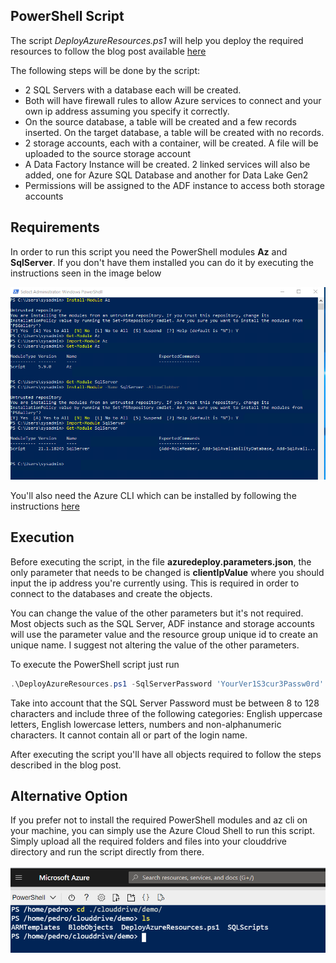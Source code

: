 ## PowerShell Script

The script *DeployAzureResources.ps1* will help you deploy the required resources to follow the blog post available [here](https://www.pedrofiadeiro.com/azure-data-factory-policies/azure-data-factory-linked-services-parameterization)

The following steps will be done by the script:
- 2 SQL Servers with a database each will be created. 
- Both will have firewall rules to allow Azure services to connect and your own ip address assuming you specify it correctly.
- On the source database, a table will be created and a few records inserted. On the target database, a table will be created with no records.
- 2 storage accounts, each with a container, will be created. A file will be uploaded to the source storage account
- A Data Factory Instance will be created. 2 linked services will also be added, one for Azure SQL Database and another for Data Lake Gen2
- Permissions will be assigned to the ADF instance to access both storage accounts

## Requirements

In order to run this script you need the PowerShell modules **Az** and **SqlServer**. If you don't have them installed you can do it by executing the instructions seen in the image below

![PowerShell Modules](Images/PowerShell_Modules.png)

You'll also need the Azure CLI which can be installed by following the instructions [here](https://docs.microsoft.com/en-us/cli/azure/install-azure-cli)

## Execution

Before executing the script, in the file **azuredeploy.parameters.json**, the only parameter that needs to be changed is **clientIpValue** where you should input the ip address you're currently using. This is required in order to connect to the databases and create the objects.

You can change the value of the other parameters but it's not required. Most objects such as the SQL Server, ADF instance and storage accounts will use the parameter value and the resource group unique id to create an unique name. I suggest not altering the value of the other parameters.

To execute the PowerShell script just run

```PowerShell
.\DeployAzureResources.ps1 -SqlServerPassword 'YourVer1S3cur3Passw0rd' -RgName 'rg-name'
```

Take into account that the SQL Server Password  must be between 8 to 128 characters and include three of the following categories: English uppercase letters, English lowercase letters, numbers and non-alphanumeric characters. It cannot contain all or part of the login name.

After executing the script you'll have all objects required to follow the steps described in the blog post.

## Alternative Option

If you prefer not to install the required PowerShell modules and az cli on your machine, you can simply use the Azure Cloud Shell to run this script. Simply upload all the required folders and files into your clouddrive directory and run the script directly from there.

![CloudShell](Images/CloudShell.png)
